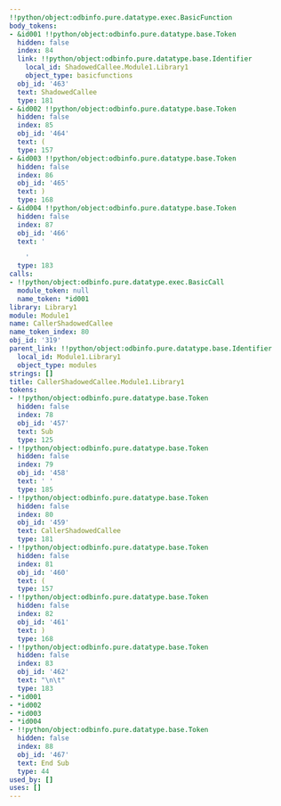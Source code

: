 ```yaml
---
!!python/object:odbinfo.pure.datatype.exec.BasicFunction
body_tokens:
- &id001 !!python/object:odbinfo.pure.datatype.base.Token
  hidden: false
  index: 84
  link: !!python/object:odbinfo.pure.datatype.base.Identifier
    local_id: ShadowedCallee.Module1.Library1
    object_type: basicfunctions
  obj_id: '463'
  text: ShadowedCallee
  type: 181
- &id002 !!python/object:odbinfo.pure.datatype.base.Token
  hidden: false
  index: 85
  obj_id: '464'
  text: (
  type: 157
- &id003 !!python/object:odbinfo.pure.datatype.base.Token
  hidden: false
  index: 86
  obj_id: '465'
  text: )
  type: 168
- &id004 !!python/object:odbinfo.pure.datatype.base.Token
  hidden: false
  index: 87
  obj_id: '466'
  text: '

    '
  type: 183
calls:
- !!python/object:odbinfo.pure.datatype.exec.BasicCall
  module_token: null
  name_token: *id001
library: Library1
module: Module1
name: CallerShadowedCallee
name_token_index: 80
obj_id: '319'
parent_link: !!python/object:odbinfo.pure.datatype.base.Identifier
  local_id: Module1.Library1
  object_type: modules
strings: []
title: CallerShadowedCallee.Module1.Library1
tokens:
- !!python/object:odbinfo.pure.datatype.base.Token
  hidden: false
  index: 78
  obj_id: '457'
  text: Sub
  type: 125
- !!python/object:odbinfo.pure.datatype.base.Token
  hidden: false
  index: 79
  obj_id: '458'
  text: ' '
  type: 185
- !!python/object:odbinfo.pure.datatype.base.Token
  hidden: false
  index: 80
  obj_id: '459'
  text: CallerShadowedCallee
  type: 181
- !!python/object:odbinfo.pure.datatype.base.Token
  hidden: false
  index: 81
  obj_id: '460'
  text: (
  type: 157
- !!python/object:odbinfo.pure.datatype.base.Token
  hidden: false
  index: 82
  obj_id: '461'
  text: )
  type: 168
- !!python/object:odbinfo.pure.datatype.base.Token
  hidden: false
  index: 83
  obj_id: '462'
  text: "\n\t"
  type: 183
- *id001
- *id002
- *id003
- *id004
- !!python/object:odbinfo.pure.datatype.base.Token
  hidden: false
  index: 88
  obj_id: '467'
  text: End Sub
  type: 44
used_by: []
uses: []
---
```

